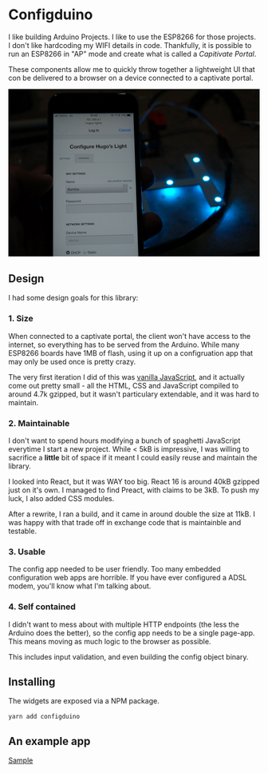 # Configduino

I like building Arduino Projects. I like to use the ESP8266 for those projects. I don't like hardcoding my WIFI details in code. Thankfully, it is possible to run an ESP8266 in "AP" mode and create what is called a _Capitivate Portal_.

These components allow me to quickly throw together a lightweight UI that con be delivered to a browser on a device connected to a captivate portal.

![The Captivate portal in action](https://github.com/madpilot/configduino/blob/master/docs/images/example.jpg)

## Design

I had some design goals for this library:

### 1. Size

When connected to a captivate portal, the client won't have access to the internet, so everything has to be served from the Arduino. While many ESP8266 boards have 1MB of flash, using it up on a configruation app that may only be used once is pretty crazy.

The very first iteration I did of this was [vanilla JavaScript](https://github.com/madpilot/GarageDoorOpenerWeb/tree/f0f2e098d6110f6d1257e852a3cff208988407af), and it actually come out pretty small - all the HTML, CSS and JavaScript compiled to around 4.7k gzipped, but it wasn't particulary extendable, and it was hard to maintain.

### 2. Maintainable

I don't want to spend hours modifying a bunch of spaghetti JavaScript everytime I start a new project. While < 5kB is impressive, I was willing to sacrifice a **little** bit of space if it meant I could easily reuse and maintain the library.

I looked into React, but it was WAY too big. React 16 is around 40kB gzipped just on it's own. I managed to find Preact, with claims to be 3kB. To push my luck, I also added CSS modules.

After a rewrite, I ran a build, and it came in around double the size at 11kB. I was happy with that trade off in exchange code that is maintainble and testable.

### 3. Usable

The config app needed to be user friendly. Too many embedded configuration web apps are horrible. If you have ever configured a ADSL modem, you'll know what I'm talking about.

### 4. Self contained

I didn't want to mess about with multiple HTTP endpoints (the less the Arduino does the better), so the config app needs to be a single page-app. This means moving as much logic to the browser as possible.

This includes input validation, and even building the config object binary.

## Installing

The widgets are exposed via a NPM package.

```
yarn add configduino
```

## An example app

[Sample](http://htmlpreview.github.io/?https://github.com/madpilot/configduino-sample/blob/master/demo/index.html)

